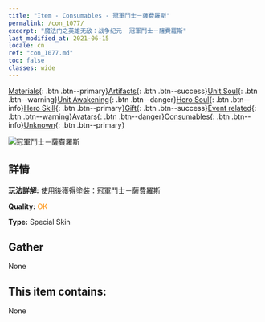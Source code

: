 ```yaml
---
title: "Item - Consumables - 冠軍鬥士－薩費羅斯"
permalink: /con_1077/
excerpt: "魔法门之英雄无敌：战争纪元  冠軍鬥士－薩費羅斯"
last_modified_at: 2021-06-15
locale: cn
ref: "con_1077.md"
toc: false
classes: wide
---
```

 [Materials](/ItemsCN/){: .btn .btn--primary}[Artifacts](/ItemsCN/Artifacts/){: .btn .btn--success}[Unit Soul](/ItemsCN/UnitSoul/){: .btn .btn--warning}[Unit Awakening](/ItemsCN/UnitAwakening/){: .btn .btn--danger}[Hero Soul](/ItemsCN/HeroSoul/){: .btn .btn--info}[Hero Skill](/ItemsCN/HeroSkill/){: .btn .btn--primary}[Gift](/ItemsCN/Gift/){: .btn .btn--success}[Event related](/ItemsCN/Events/){: .btn .btn--warning}[Avatars](/ItemsCN/Avatars/){: .btn .btn--danger}[Consumables](/ItemsCN/Consumables/){: .btn .btn--info}[Unknown](/ItemsCN/Unknown/){: .btn .btn--primary}

 ![冠軍鬥士－薩費羅斯](/images/h/h_Sephinroth2.jpg)

## 詳情
 **玩法詳解:** 使用後獲得塗裝：冠軍鬥士－薩費羅斯

 **Quality:** <span style="color: #FF8C00">OK</span>

 **Type:** Special Skin

## Gather

  None

## This item contains:

  None

